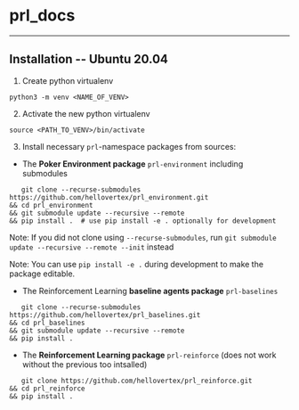 # prl_docs

----

## Installation -- Ubuntu 20.04

1. Create python virtualenv

```commandline
python3 -m venv <NAME_OF_VENV>
```

2. Activate the new python virtualenv

```commandline
source <PATH_TO_VENV>/bin/activate
```

3. Install necessary `prl`-namespace packages from sources:

- The **Poker Environment package** `prl-environment` including submodules

```commandline
   git clone --recurse-submodules https://github.com/hellovertex/prl_environment.git
&& cd prl_environment
&& git submodule update --recursive --remote
&& pip install .  # use pip install -e . optionally for development
```

Note: If you did not clone using `--recurse-submodules`,
run `git submodule update --recursive --remote --init` instead

Note: You can use `pip install -e .` during development to make the package editable.

- The Reinforcement Learning **baseline agents package** `prl-baselines`

```commandline
   git clone --recurse-submodules https://github.com/hellovertex/prl_baselines.git
&& cd prl_baselines
&& git submodule update --recursive --remote
&& pip install .
```

- The **Reinforcement Learning package** `prl-reinforce` (does not work without the previous too intsalled)

```commandline
   git clone https://github.com/hellovertex/prl_reinforce.git
&& cd prl_reinforce
&& pip install .
```